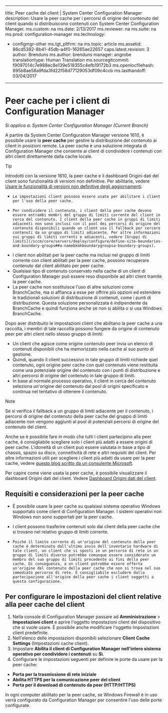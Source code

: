 
---
title: Peer cache del client | System Center Configuration Manager
description: Usare la peer cache per i percorsi di origine del contenuto del client quando si distribuiscono contenuti con System Center Configuration Manager.
ms.custom: na
ms.date: 2/13/2017
ms.reviewer: na
ms.suite: na
ms.prod: configuration-manager
ms.technology:
- configmgr-other
ms.tgt_pltfrm: na
ms.topic: article
ms.assetid: 86cd5382-8b41-45db-a4f0-16265ae22657
caps.latest.revision: 3
author: Brenduns
ms.author: brenduns
manager: angrobe
translationtype: Human Translation
ms.sourcegitcommit: f9097014c7e988ec8e139e518355c4efb19172b3
ms.openlocfilehash: 895b8ae58a9fda3fd22f58d77129053df09c4ccb
ms.lasthandoff: 03/04/2017

---
# <a name="peer-cache-for-configuration-manager-clients"></a>Peer cache per i client di Configuration Manager

*Si applica a: System Center Configuration Manager (Current Branch)*

A partire da System Center Configuration Manager versione 1610, è possibile usare la **peer cache** per gestire la distribuzione del contenuto ai client in posizioni remote. La peer cache è una soluzione integrata di Configuration Manager che consente ai client di condividere i contenuti con altri client direttamente dalla cache locale.   

> [!TIP]  
> Introdotti con la versione 1610, la peer cache e il dashboard Origini dati del client sono funzionalità di versioni non definitive. Per abilitarle, vedere [Usare le funzionalità di versioni non definitive degli aggiornamenti](/sccm/core/servers/manage/pre-release-features).

 -     Le impostazioni client possono essere usate per abilitare i client per l'uso della peer cache.
 -     Per condividere il contenuto, i client della peer cache devono essere entrambi membri del gruppo di limiti corrente del client in cerca del contenuto. I client della peer cache in gruppi di limiti adiacenti non sono inclusi con il pool dei percorsi di origine del contenuto disponibili quando un client usa il fallback per cercare contenuti da un gruppo di limiti adiacente. Per altre informazioni sui gruppi di limiti correnti e adiacenti, vedere [Gruppi di limiti](/sccm/core/servers/deploy/configure/define-site-boundaries-and-boundary-groups##a-namebkmkboundarygroupsa-boundary-groups).
 - I client non abilitati per la peer cache ma inclusi nel gruppo di limiti corrente con client abilitati per la peer cache, possono recuperare contenuto dal client abilitato per peer cache.  
 - Qualsiasi tipo di contenuto conservato nella cache di un client di Configuration Manager può essere reso disponibile ad altri client tramite la peer cache.
 -    La peer cache non sostituisce l'uso di altre soluzioni come BranchCache, ma si affianca a esse per offrire più opzioni ed estendere le tradizionali soluzioni di distribuzione di contenuti, come i punti di distribuzione. Questa soluzione personalizzata è indipendente da BranchCache e quindi funziona anche se non si abilita o si usa Windows BranchCache.

Dopo aver distribuito le impostazioni client che abilitano la peer cache a una raccolta, i membri di tale raccolta possono fungere da origine di contenuto peer per altri client nello stesso gruppo di limiti:
 -    Un client che agisce come origine contenuto peer invia un elenco di contenuti disponibili che ha memorizzato nella cache al suo punto di gestione.
 -    Quindi, quando il client successivo in tale gruppo di limiti richiede quel contenuto, ogni origine peer cache con quel contenuto viene restituita come una potenziale origine del contenuto con i punti di distribuzione e altri percorsi di origine del contenuto in tale gruppo di limiti.
 -    In base al normale processo operativo, il client in cerca del contenuto seleziona un'origine del contenuto dal pool di origini specificato e continua nel tentativo di ottenere il contenuto.

> [!NOTE]
> Se si verifica il fallback a un gruppo di limiti adiacente per il contenuto, i percorsi di origine del contenuto della peer cache del gruppo di limiti adiacente non vengono aggiunti al pool di potenziali percorsi di origine del contenuto del client.  

Anche se è possibile fare in modo che tutti i client partecipino alla peer cache, è consigliabile scegliere solo i client più adatti a essere origini di peer cache.  L'idoneità di un client può essere valutata in base a tipo di chassis, spazio su disco, connettività di rete e altri requisiti del client. Per altre informazioni utili per scegliere i client più adatti da usare per la peer cache, vedere [questo blog scritto da un consulente Microsoft](https://blogs.technet.microsoft.com/setprice/2016/06/29/pe-peer-cache-custom-reporting-examples/).

Per capire come viene usata la peer cache, è possibile visualizzare il dashboard Origini dati del client. Vedere [Dashboard Origini dati del client](/sccm/core/servers/deploy/configure/monitor-content-you-have-distributed#client-data-sources-dashboard).


## <a name="requirements-and-considerations-for-peer-cache"></a>Requisiti e considerazioni per la peer cache
- È possibile usare la peer cache su qualsiasi sistema operativo Windows supportato come client di Configuration Manager. I sistemi operativi non Windows non sono supportati per la peer cache.

- I client possono trasferire contenuti solo dai client della peer cache che si trovano nel relativo gruppo di limiti corrente.

-     Poiché il limite corrente di un'origine del contenuto della peer cache è determinato dall'ultimo invio dell'inventario hardware di tale client, un client che si sposti in un percorso di rete in un gruppo di limiti diverso potrebbe comunque essere considerato un membro del suo gruppo di limiti precedente ai fini della peer cache. Di conseguenza, a un client potrebbe essere offerta un'origine del contenuto della peer cache che non si trova nel suo immediato percorso di rete. È consigliabile escludere dalla partecipazione all'origine della peer cache i client soggetti a questa configurazione.

## <a name="to-configure-client-peer-cache-client-settings"></a>Per configurare le impostazioni del client relative alla peer cache del client
1.    Nella console di Configuration Manager passare ad **Amministrazione** > **Impostazioni client** e aprire l'oggetto impostazioni client del dispositivo che si vuole usare. È possibile anche modificare l'oggetto Impostazioni client predefinite.
2.    Nell'elenco delle impostazioni disponibili selezionare **Client Cache Settings** (Impostazioni cache client).
3.    Impostare **Abilita il client di Configuration Manager nell'intero sistema operativo per condividere i contenuti** su **Sì**.
4.    Configurare le impostazioni seguenti per definire le porte da usare per la peer cache:  
  -  **Porta per la trasmissione di rete iniziale**
  -  **Abilita HTTPS per la comunicazione peer del client**
  -  **Porta per il download di contenuto da peer (HTTP/HTTPS)**

In ogni computer abilitato per la peer cache, se Windows Firewall è in uso verrà configurato da Configuration Manager per consentire l'uso delle porte configurate.

